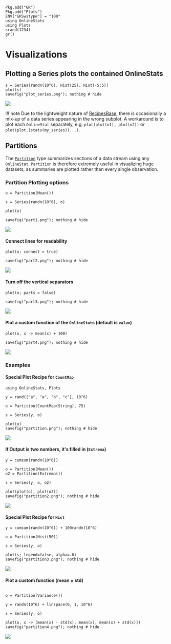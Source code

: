 ```@setup setup
Pkg.add("GR")
Pkg.add("Plots")
ENV["GKSwstype"] = "100"
using OnlineStats
using Plots
srand(1234)
gr()
```

# Visualizations

## Plotting a Series plots the contained OnlineStats

```@example setup
s = Series(randn(10^6), Hist(25), Hist(-5:5))
plot(s)
savefig("plot_series.png"); nothing # hide
```

![](plot_series.png)


!!! note
    Due to the lightweight nature of [RecipesBase](https://github.com/JuliaPlots/RecipesBase.jl), there is occasionally a mix-up of a data series appearing in the wrong subplot.  A workaround is to plot each `OnlineStat` separately, e.g. `plot(plot(o1), plot(o2))` or `plot(plot.(stats(my_series))...)`.

## Partitions

The [`Partition`](@ref) type summarizes sections of a data stream using any `OnlineStat`. 
`Partition` is therefore extremely useful in visualizing huge datasets, as summaries are plotted
rather than every single observation.  

### Partition Plotting options

```@example setup
o = Partition(Mean())

s = Series(randn(10^6), o)

plot(o)  

savefig("part1.png"); nothing # hide  
```

![](part1.png)

#### Connect lines for readability

```@example setup
plot(o; connect = true)

savefig("part2.png"); nothing # hide  
```

![](part2.png)

#### Turn off the vertical separators

```@example setup
plot(o; parts = false)

savefig("part3.png"); nothing # hide  
```

![](part3.png)

#### Plot a custom function of the `OnlineStat`s (default is `value`)

```@example setup
plot(o, x -> mean(x) + 100)

savefig("part4.png"); nothing # hide  
```

![](part4.png)

### Examples

#### Special Plot Recipe for `CountMap`

```@example setup
using OnlineStats, Plots

y = rand(["a", "a", "b", "c"], 10^6)

o = Partition(CountMap(String), 75)

s = Series(y, o)

plot(o)
savefig("partition.png"); nothing # hide
```

![](partition.png)

#### If Output is two numbers, it's filled in (`Extrema`)

```@example setup
y = cumsum(randn(10^6))

o = Partition(Mean())
o2 = Partition(Extrema())

s = Series(y, o, o2)

plot(plot(o), plot(o2))
savefig("partition2.png"); nothing # hide
```

![](partition2.png)


#### Special Plot Recipe for `Hist`

```@example setup
y = cumsum(randn(10^6)) + 100randn(10^6)

o = Partition(Hist(50))

s = Series(y, o)

plot(s; legend=false, alpha=.8)
savefig("partition3.png"); nothing # hide
```

![](partition3.png)

#### Plot a custom function (mean ± std)

```@example setup

o = Partition(Variance())

y = randn(10^6) + linspace(0, 1, 10^6)

s = Series(y, o)

plot(o, x -> [mean(x) - std(x), mean(x), mean(x) + std(x)])
savefig("partition4.png"); nothing # hide
```
![](partition4.png)
